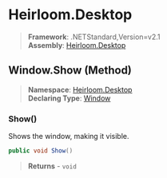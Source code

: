 # Heirloom.Desktop

> **Framework**: .NETStandard,Version=v2.1  
> **Assembly**: [Heirloom.Desktop][0]

## Window.Show (Method)

> **Namespace**: [Heirloom.Desktop][0]  
> **Declaring Type**: [Window][1]

### Show()

Shows the window, making it visible.

```cs
public void Show()
```

> **Returns** - `void`

[0]: ../../../Heirloom.Desktop.md
[1]: ../Window.md
